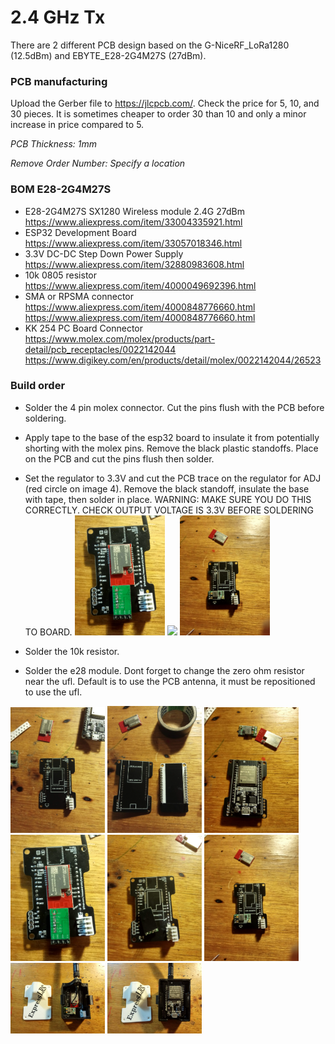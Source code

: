 # 2.4 GHz Tx

There are 2 different PCB design based on the G-NiceRF_LoRa1280 (12.5dBm) and EBYTE_E28-2G4M27S (27dBm).

### PCB manufacturing

Upload the Gerber file to https://jlcpcb.com/.  Check the price for 5, 10, and 30 pieces.  It is sometimes cheaper to order 30 than 10 and only a minor increase in price compared to 5.

*PCB Thickness: 1mm*

*Remove Order Number: Specify a location*

### BOM E28-2G4M27S

- E28-2G4M27S SX1280 Wireless module 2.4G 27dBm https://www.aliexpress.com/item/33004335921.html
- ESP32 Development Board https://www.aliexpress.com/item/33057018346.html
- 3.3V DC-DC Step Down Power Supply https://www.aliexpress.com/item/32880983608.html
- 10k 0805 resistor https://www.aliexpress.com/item/4000049692396.html
- SMA or RPSMA connector https://www.aliexpress.com/item/4000848776660.html https://www.aliexpress.com/item/4000848776660.html
- KK 254 PC Board Connector https://www.molex.com/molex/products/part-detail/pcb_receptacles/0022142044 https://www.digikey.com/en/products/detail/molex/0022142044/26523

### Build order

- Solder the 4 pin molex connector.  Cut the pins flush with the PCB before soldering.
- Apply tape to the base of the esp32 board to insulate it from potentially shorting with the molex pins.  Remove the black plastic standoffs.  Place on the PCB and cut the pins flush then solder.
- Set the regulator to 3.3V and cut the PCB trace on the regulator for ADJ (red circle on image 4). Remove the black standoff, insulate the base with tape, then solder in place.
WARNING: MAKE SURE YOU DO THIS CORRECTLY. CHECK OUTPUT VOLTAGE IS 3.3V BEFORE SOLDERING TO BOARD.
<img src="img/4.jpg" width="30%"> <img src="stepdown_trace_cuttting.png" width="30%"> <img src="img/6.jpg" width="30%">

- Solder the 10k resistor.
- Solder the e28 module.  Dont forget to change the zero ohm resistor near the ufl.  Default is to use the PCB antenna, it must be repositioned to use the ufl.

<img src="img/1.jpg" width="30%"> <img src="img/2.jpg" width="30%"> <img src="img/3.jpg" width="30%">
<img src="img/4.jpg" width="30%"> <img src="img/5.jpg" width="30%"> <img src="img/6.jpg" width="30%">
<img src="img/7.jpg" width="30%"> <img src="img/8.jpg" width="30%">
